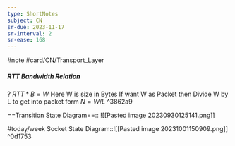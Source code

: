 ```yaml
---
type: ShortNotes
subject: CN
sr-due: 2023-11-17
sr-interval: 2
sr-ease: 168
---
```

#note
#card/CN/Transport_Layer 


##### RTT Bandwidth Relation
?
$RTT* B = W$
Here W is size in Bytes
If want W as Packet then Divide W by L to get into packet form $N=W/L$
^3862a9 <!--SR:!2023-11-16,5,266-->


==Transition State Diagram==:: ![[Pasted image 20230930125141.png]] <!--SR:!2023-11-22,7,230-->


#today/week Socket State Diagram::![[Pasted image 20231001150909.png]] ^0d1753 <!--SR:!2023-11-12,6,250-->
